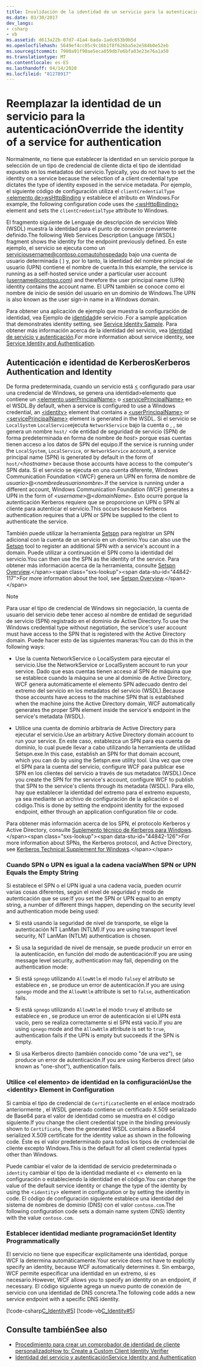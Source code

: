 ```yaml
---
title: Invalidación de la identidad de un servicio para la autenticación
ms.date: 03/30/2017
dev_langs:
- csharp
- vb
ms.assetid: d613a22b-07d7-41a4-bada-1adc653b9b5d
ms.openlocfilehash: 5649ef4cc05c9c16b1f8f626ba5e2e584b0e52eb
ms.sourcegitcommit: 7980a91f90ae5eca859db7e6bfa03e23e76a1a50
ms.translationtype: MT
ms.contentlocale: es-ES
ms.lasthandoff: 04/14/2020
ms.locfileid: "81278917"
---
```

# <a name="override-the-identity-of-a-service-for-authentication"></a><span data-ttu-id="44842-102">Reemplazar la identidad de un servicio para la autenticación</span><span class="sxs-lookup"><span data-stu-id="44842-102">Override the identity of a service for authentication</span></span>

<span data-ttu-id="44842-103">Normalmente, no tiene que establecer la identidad en un servicio porque la selección de un tipo de credencial de cliente dicta el tipo de identidad expuesto en los metadatos del servicio.</span><span class="sxs-lookup"><span data-stu-id="44842-103">Typically, you do not have to set the identity on a service because the selection of a client credential type dictates the type of identity exposed in the service metadata.</span></span> <span data-ttu-id="44842-104">Por ejemplo, el siguiente código de configuración utiliza el `clientCredentialType` [ \<elemento de>wsHttpBinding](../../configure-apps/file-schema/wcf/wshttpbinding.md) y establece el atributo en Windows.</span><span class="sxs-lookup"><span data-stu-id="44842-104">For example, the following configuration code uses the [\<wsHttpBinding>](../../configure-apps/file-schema/wcf/wshttpbinding.md) element and sets the `clientCredentialType` attribute to Windows.</span></span>  

 <span data-ttu-id="44842-105">El fragmento siguiente de Lenguaje de descripción de servicios Web (WSDL) muestra la identidad para el punto de conexión previamente definido.</span><span class="sxs-lookup"><span data-stu-id="44842-105">The following Web Services Description Language (WSDL) fragment shows the identity for the endpoint previously defined.</span></span> <span data-ttu-id="44842-106">En este ejemplo, el servicio se ejecuta como un serviciousername@contoso.comautohospedado bajo una cuenta de usuario determinada ( ) y, por lo tanto, la identidad del nombre principal de usuario (UPN) contiene el nombre de cuenta.</span><span class="sxs-lookup"><span data-stu-id="44842-106">In this example, the service is running as a self-hosted service under a particular user account (username@contoso.com) and therefore the user principal name (UPN) identity contains the account name.</span></span> <span data-ttu-id="44842-107">El UPN también se conoce como el nombre de inicio de sesión del usuario en un dominio de Windows.</span><span class="sxs-lookup"><span data-stu-id="44842-107">The UPN is also known as the user sign-in name in a Windows domain.</span></span>  

 <span data-ttu-id="44842-108">Para obtener una aplicación de ejemplo que muestra la configuración de identidad, vea Ejemplo de [identidad](../samples/service-identity-sample.md)de servicio .</span><span class="sxs-lookup"><span data-stu-id="44842-108">For a sample application that demonstrates identity setting, see [Service Identity Sample](../samples/service-identity-sample.md).</span></span> <span data-ttu-id="44842-109">Para obtener más información acerca de la identidad del servicio, vea [Identidad de servicio y autenticación](../feature-details/service-identity-and-authentication.md).</span><span class="sxs-lookup"><span data-stu-id="44842-109">For more information about service identity, see [Service Identity and Authentication](../feature-details/service-identity-and-authentication.md).</span></span>  
  
## <a name="kerberos-authentication-and-identity"></a><span data-ttu-id="44842-110">Autenticación e identidad de Kerberos</span><span class="sxs-lookup"><span data-stu-id="44842-110">Kerberos Authentication and Identity</span></span>  
 <span data-ttu-id="44842-111">De forma predeterminada, cuando un servicio está [ \<](../../configure-apps/file-schema/wcf/identity.md) configurado para usar una credencial de Windows, se genera una identidad>elemento que contiene un [ \<elemento userPrincipalName>](../../configure-apps/file-schema/wcf/userprincipalname.md) o [ \<servicePrincipalName>](../../configure-apps/file-schema/wcf/serviceprincipalname.md) en el WSDL.</span><span class="sxs-lookup"><span data-stu-id="44842-111">By default, when a service is configured to use a Windows credential, an [\<identity>](../../configure-apps/file-schema/wcf/identity.md) element that contains a [\<userPrincipalName>](../../configure-apps/file-schema/wcf/userprincipalname.md) or [\<servicePrincipalName>](../../configure-apps/file-schema/wcf/serviceprincipalname.md) element is generated in the WSDL.</span></span> <span data-ttu-id="44842-112">Si el servicio se `LocalSystem` `LocalService`ejecuta `NetworkService` bajo la cuenta o , , se genera un nombre `host/` \<de entidad de seguridad de servicio (SPN) de forma predeterminada en forma de nombre de *host*> porque esas cuentas tienen acceso a los datos de SPN del equipo.</span><span class="sxs-lookup"><span data-stu-id="44842-112">If the service is running under the `LocalSystem`, `LocalService`, or `NetworkService` account, a service principal name (SPN) is generated by default in the form of `host/`\<*hostname*> because those accounts have access to the computer's SPN data.</span></span> <span data-ttu-id="44842-113">Si el servicio se ejecuta en una cuenta diferente, Windows Communication Foundation \<(WCF) genera un UPN en forma de nombre de *usuario*>@<*nombredeusuarionombre*`>`.</span><span class="sxs-lookup"><span data-stu-id="44842-113">If the service is running under a different account, Windows Communication Foundation (WCF) generates a UPN in the form of \<*username*>@<*domainName*`>`.</span></span> <span data-ttu-id="44842-114">Esto ocurre porque la autenticación Kerberos requiere que se proporcione un UPN o SPN al cliente para autenticar el servicio.</span><span class="sxs-lookup"><span data-stu-id="44842-114">This occurs because Kerberos authentication requires that a UPN or SPN be supplied to the client to authenticate the service.</span></span>  
  
 <span data-ttu-id="44842-115">También puede utilizar la herramienta [Setspn](https://docs.microsoft.com/previous-versions/windows/it-pro/windows-server-2008-R2-and-2008/cc731241(v=ws.10)?redirectedfrom=MSDN) para registrar un SPN adicional con la cuenta de un servicio en un dominio.</span><span class="sxs-lookup"><span data-stu-id="44842-115">You can also use the [Setspn](https://docs.microsoft.com/previous-versions/windows/it-pro/windows-server-2008-R2-and-2008/cc731241(v=ws.10)?redirectedfrom=MSDN) tool to register an additional SPN with a service's account in a domain.</span></span> <span data-ttu-id="44842-116">Puede utilizar a continuación el SPN como la identidad del servicio.</span><span class="sxs-lookup"><span data-stu-id="44842-116">You can then use the SPN as the identity of the service.</span></span> <span data-ttu-id="44842-117">Para obtener más información acerca de la herramienta, consulte [Setspn Overview](https://docs.microsoft.com/previous-versions/windows/it-pro/windows-server-2003/cc773257(v=ws.10)).</span><span class="sxs-lookup"><span data-stu-id="44842-117">For more information about the tool, see [Setspn Overview](https://docs.microsoft.com/previous-versions/windows/it-pro/windows-server-2003/cc773257(v=ws.10)).</span></span>  
  
> [!NOTE]
> <span data-ttu-id="44842-118">Para usar el tipo de credencial de Windows sin negociación, la cuenta de usuario del servicio debe tener acceso al nombre de entidad de seguridad de servicio (SPN) registrado en el dominio de Active Directory.</span><span class="sxs-lookup"><span data-stu-id="44842-118">To use the Windows credential type without negotiation, the service's user account must have access to the SPN that is registered with the Active Directory domain.</span></span> <span data-ttu-id="44842-119">Puede hacer esto de las siguientes maneras:</span><span class="sxs-lookup"><span data-stu-id="44842-119">You can do this in the following ways:</span></span>  
  
- <span data-ttu-id="44842-120">Use la cuenta NetworkService o LocalSystem para ejecutar el servicio.</span><span class="sxs-lookup"><span data-stu-id="44842-120">Use the NetworkService or LocalSystem account to run your service.</span></span> <span data-ttu-id="44842-121">Dado que esas cuentas tienen acceso al SPN de máquina que se establece cuando la máquina se une al dominio de Active Directory, WCF genera automáticamente el elemento SPN adecuado dentro del extremo del servicio en los metadatos del servicio (WSDL).</span><span class="sxs-lookup"><span data-stu-id="44842-121">Because those accounts have access to the machine SPN that is established when the machine joins the Active Directory domain, WCF automatically generates the proper SPN element inside the service's endpoint in the service's metadata (WSDL).</span></span>  
  
- <span data-ttu-id="44842-122">Utilice una cuenta de dominio arbitraria de Active Directory para ejecutar el servicio.</span><span class="sxs-lookup"><span data-stu-id="44842-122">Use an arbitrary Active Directory domain account to run your service.</span></span> <span data-ttu-id="44842-123">En este caso, establezca un SPN para esa cuenta de dominio, lo cual puede llevar a cabo utilizando la herramienta de utilidad Setspn.exe.</span><span class="sxs-lookup"><span data-stu-id="44842-123">In this case, establish an SPN for that domain account, which you can do by using the Setspn.exe utility tool.</span></span> <span data-ttu-id="44842-124">Una vez que cree el SPN para la cuenta del servicio, configure WCF para publicar ese SPN en los clientes del servicio a través de sus metadatos (WSDL).</span><span class="sxs-lookup"><span data-stu-id="44842-124">Once you create the SPN for the service's account, configure WCF to publish that SPN to the service's clients through its metadata (WSDL).</span></span> <span data-ttu-id="44842-125">Para ello, hay que establecer la identidad del extremo para el extremo expuesto, ya sea mediante un archivo de configuración de la aplicación o el código.</span><span class="sxs-lookup"><span data-stu-id="44842-125">This is done by setting the endpoint identity for the exposed endpoint, either through an application configuration file or code.</span></span>  
  
 <span data-ttu-id="44842-126">Para obtener más información acerca de los SPN, el protocolo Kerberos y Active Directory, consulte [Suplemento técnico de Kerberos para Windows](https://docs.microsoft.com/previous-versions/msp-n-p/ff649429(v=pandp.10)).</span><span class="sxs-lookup"><span data-stu-id="44842-126">For more information about SPNs, the Kerberos protocol, and Active Directory, see [Kerberos Technical Supplement for Windows](https://docs.microsoft.com/previous-versions/msp-n-p/ff649429(v=pandp.10)).</span></span>  
  
### <a name="when-spn-or-upn-equals-the-empty-string"></a><span data-ttu-id="44842-127">Cuando SPN o UPN es igual a la cadena vacía</span><span class="sxs-lookup"><span data-stu-id="44842-127">When SPN or UPN Equals the Empty String</span></span>  
 <span data-ttu-id="44842-128">Si establece el SPN o el UPN igual a una cadena vacía, pueden ocurrir varias cosas diferentes, según el nivel de seguridad y modo de autenticación que se use:</span><span class="sxs-lookup"><span data-stu-id="44842-128">If you set the SPN or UPN equal to an empty string, a number of different things happen, depending on the security level and authentication mode being used:</span></span>  
  
- <span data-ttu-id="44842-129">Si está usando la seguridad de nivel de transporte, se elige la autenticación NT LanMan (NTLM).</span><span class="sxs-lookup"><span data-stu-id="44842-129">If you are using transport level security, NT LanMan (NTLM) authentication is chosen.</span></span>  
  
- <span data-ttu-id="44842-130">Si usa la seguridad de nivel de mensaje, se puede producir un error en la autenticación, en función del modo de autenticación:</span><span class="sxs-lookup"><span data-stu-id="44842-130">If you are using message level security, authentication may fail, depending on the authentication mode:</span></span>  
  
- <span data-ttu-id="44842-131">Si está `spnego` utilizando `AllowNtlm` el modo `false`y el atributo se establece en , se produce un error de autenticación.</span><span class="sxs-lookup"><span data-stu-id="44842-131">If you are using `spnego` mode and the `AllowNtlm` attribute is set to `false`, authentication fails.</span></span>  
  
- <span data-ttu-id="44842-132">Si está `spnego` utilizando `AllowNtlm` el modo `true`y el atributo se establece en , se produce un error de autenticación si el UPN está vacío, pero se realiza correctamente si el SPN está vacío.</span><span class="sxs-lookup"><span data-stu-id="44842-132">If you are using `spnego` mode and the `AllowNtlm` attribute is set to `true`, authentication fails if the UPN is empty but succeeds if the SPN is empty.</span></span>  
  
- <span data-ttu-id="44842-133">Si usa Kerberos directo (también conocido como "de una vez"), se produce un error de autenticación.</span><span class="sxs-lookup"><span data-stu-id="44842-133">If you are using Kerberos direct (also known as "one-shot"), authentication fails.</span></span>  
  
### <a name="use-the-identity-element-in-configuration"></a><span data-ttu-id="44842-134">Utilice \<el elemento> de identidad en la configuración</span><span class="sxs-lookup"><span data-stu-id="44842-134">Use the \<identity> Element in Configuration</span></span>  
 <span data-ttu-id="44842-135">Si cambia el tipo de credencial de `Certificate`cliente en el enlace mostrado anteriormente , el WSDL generado contiene un certificado X.509 serializado de Base64 para el valor de identidad como se muestra en el código siguiente.</span><span class="sxs-lookup"><span data-stu-id="44842-135">If you change the client credential type in the binding previously shown to `Certificate`, then the generated WSDL contains a Base64 serialized X.509 certificate for the identity value as shown in the following code.</span></span> <span data-ttu-id="44842-136">Éste es el valor predeterminado para todos los tipos de credencial de cliente excepto Windows.</span><span class="sxs-lookup"><span data-stu-id="44842-136">This is the default for all client credential types other than Windows.</span></span>  

 <span data-ttu-id="44842-137">Puede cambiar el valor de la identidad de servicio predeterminada o `identity` cambiar el tipo de la identidad mediante el <> elemento en la configuración o estableciendo la identidad en el código.</span><span class="sxs-lookup"><span data-stu-id="44842-137">You can change the value of the default service identity or change the type of the identity by using the <`identity`> element in configuration or by setting the identity in code.</span></span> <span data-ttu-id="44842-138">El código de configuración siguiente establece una identidad del sistema de nombres de dominio (DNS) con el valor `contoso.com`.</span><span class="sxs-lookup"><span data-stu-id="44842-138">The following configuration code sets a domain name system (DNS) identity with the value `contoso.com`.</span></span>  

### <a name="set-identity-programmatically"></a><span data-ttu-id="44842-139">Establecer identidad mediante programación</span><span class="sxs-lookup"><span data-stu-id="44842-139">Set Identity Programmatically</span></span>  
 <span data-ttu-id="44842-140">El servicio no tiene que especificar explícitamente una identidad, porque WCF la determina automáticamente.</span><span class="sxs-lookup"><span data-stu-id="44842-140">Your service does not have to explicitly specify an identity, because WCF automatically determines it.</span></span> <span data-ttu-id="44842-141">Sin embargo, WCF permite especificar una identidad en un extremo, si es necesario.</span><span class="sxs-lookup"><span data-stu-id="44842-141">However, WCF allows you to specify an identity on an endpoint, if necessary.</span></span> <span data-ttu-id="44842-142">El código siguiente agrega un nuevo punto de conexión de servicio con una identidad de DNS concreta.</span><span class="sxs-lookup"><span data-stu-id="44842-142">The following code adds a new service endpoint with a specific DNS identity.</span></span>  
  
 [!code-csharp[C_Identity#5](../../../../samples/snippets/csharp/VS_Snippets_CFX/c_identity/cs/source.cs#5)]
 [!code-vb[C_Identity#5](../../../../samples/snippets/visualbasic/VS_Snippets_CFX/c_identity/vb/source.vb#5)]  
  
## <a name="see-also"></a><span data-ttu-id="44842-143">Consulte también</span><span class="sxs-lookup"><span data-stu-id="44842-143">See also</span></span>

- [<span data-ttu-id="44842-144">Procedimiento para crear un comprobador de identidad de cliente personalizado</span><span class="sxs-lookup"><span data-stu-id="44842-144">How to: Create a Custom Client Identity Verifier</span></span>](how-to-create-a-custom-client-identity-verifier.md)
- [<span data-ttu-id="44842-145">Identidad del servicio y autenticación</span><span class="sxs-lookup"><span data-stu-id="44842-145">Service Identity and Authentication</span></span>](../feature-details/service-identity-and-authentication.md)

